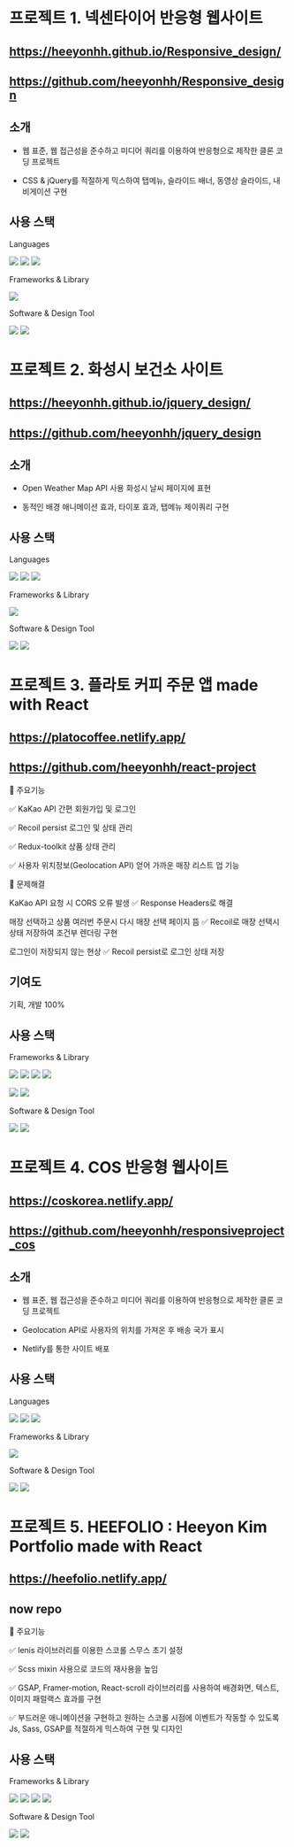 # 프로젝트 1. 넥센타이어 반응형 웹사이트

## https://heeyonhh.github.io/Responsive_design/

## https://github.com/heeyonhh/Responsive_design

## 소개

- 웹 표준, 웹 접근성을 준수하고 미디어 쿼리를 이용하여 반응형으로 제작한 클론 코딩 프로젝트

- CSS & jQuery를 적절하게 믹스하여 탭메뉴, 슬라이드 배너, 동영상 슬라이드, 내비게이션 구현

## 사용 스택

Languages

  <img src="https://img.shields.io/badge/html-E34F26?style=for-the-badge&logo=html5&logoColor=white"> <img src="https://img.shields.io/badge/css-1572B6?style=for-the-badge&logo=css3&logoColor=white"> <img src="https://img.shields.io/badge/javascript-F7DF1E?style=for-the-badge&logo=javascript&logoColor=black">

Frameworks & Library

  <img src="https://img.shields.io/badge/jquery-0769AD?style=for-the-badge&logo=jquery&logoColor=white">

Software & Design Tool
  
  <img src="https://img.shields.io/badge/github-181717?style=for-the-badge&logo=github&logoColor=white"> <img src="https://img.shields.io/badge/figma-F24E1E?style=for-the-badge&logo=figma&logoColor=white">




# 프로젝트 2. 화성시 보건소 사이트

## https://heeyonhh.github.io/jquery_design/

## https://github.com/heeyonhh/jquery_design

## 소개

- Open Weather Map API 사용 화성시 날씨 페이지에 표현
  
- 동적인 배경 애니메이션 효과, 타이포 효과, 탭메뉴 제이쿼리 구현

## 사용 스택

Languages

  <img src="https://img.shields.io/badge/html-E34F26?style=for-the-badge&logo=html5&logoColor=white"> <img src="https://img.shields.io/badge/css-1572B6?style=for-the-badge&logo=css3&logoColor=white"> <img src="https://img.shields.io/badge/javascript-F7DF1E?style=for-the-badge&logo=javascript&logoColor=black">

Frameworks & Library

  <img src="https://img.shields.io/badge/jquery-0769AD?style=for-the-badge&logo=jquery&logoColor=white">

Software & Design Tool
  
  <img src="https://img.shields.io/badge/github-181717?style=for-the-badge&logo=github&logoColor=white"> <img src="https://img.shields.io/badge/figma-F24E1E?style=for-the-badge&logo=figma&logoColor=white">




# 프로젝트 3. 플라토 커피 주문 앱 made with React

## https://platocoffee.netlify.app/

## https://github.com/heeyonhh/react-project

🔎 주요기능

✅ KaKao API 간편 회원가입 및 로그인

✅ Recoil persist 로그인 및 상태 관리

✅ Redux-toolkit 상품 상태 관리

✅ 사용자 위치정보(Geolocation API) 얻어 가까운 매장 리스트 업 기능

🔎 문제해결

KaKao API 요청 시 CORS 오류 발생 ✅ Response Headers로 해결

매장 선택하고 상품 여러번 주문시 다시 매장 선택 페이지 뜸 ✅ Recoil로 매장 선택시 상태 저장하여 조건부 렌더링 구현

로그인이 저장되지 않는 현상 ✅ Recoil persist로 로그인 상태 저장

## 기여도

기획, 개발 100%

## 사용 스택

Frameworks & Library

<img src="https://img.shields.io/badge/react-61DAFB?style=for-the-badge&logo=react&logoColor=black"> <img src="https://img.shields.io/badge/reactrouter-CA4245?style=for-the-badge&logo=reactrouter&logoColor=white"> <img src="https://img.shields.io/badge/redux-764ABC?style=for-the-badge&logo=redux&logoColor=white"> <img src="https://img.shields.io/badge/recoil-3578E5?style=for-the-badge&logo=recoil&logoColor=white">

<img src="https://img.shields.io/badge/bootstrap-7952B3?style=for-the-badge&logo=bootstrap&logoColor=white"> <img src="https://img.shields.io/badge/mui-007FFF?style=for-the-badge&logo=mui&logoColor=white">

Software & Design Tool

<img src="https://img.shields.io/badge/github-181717?style=for-the-badge&logo=github&logoColor=white"> <img src="https://img.shields.io/badge/figma-F24E1E?style=for-the-badge&logo=figma&logoColor=white">




# 프로젝트 4. COS 반응형 웹사이트

## https://coskorea.netlify.app/

## https://github.com/heeyonhh/responsiveproject_cos

## 소개

- 웹 표준, 웹 접근성을 준수하고 미디어 쿼리를 이용하여 반응형으로 제작한 클론 코딩 프로젝트
  
- Geolocation API로 사용자의 위치를 가져온 후 배송 국가 표시
  
- Netlify를 통한 사이트 배포

## 사용 스택

Languages

<img src="https://img.shields.io/badge/html-E34F26?style=for-the-badge&logo=html5&logoColor=white"> <img src="https://img.shields.io/badge/css-1572B6?style=for-the-badge&logo=css3&logoColor=white"> <img src="https://img.shields.io/badge/javascript-F7DF1E?style=for-the-badge&logo=javascript&logoColor=black">

Frameworks & Library

<img src="https://img.shields.io/badge/jquery-0769AD?style=for-the-badge&logo=jquery&logoColor=white">

Software & Design Tool
  
<img src="https://img.shields.io/badge/github-181717?style=for-the-badge&logo=github&logoColor=white"> <img src="https://img.shields.io/badge/figma-F24E1E?style=for-the-badge&logo=figma&logoColor=white">




# 프로젝트 5. HEEFOLIO : Heeyon Kim Portfolio made with React

## https://heefolio.netlify.app/

## now repo

🔎 주요기능

✅ lenis 라이브러리를 이용한 스코롤 스무스 초기 설정

✅ Scss mixin 사용으로 코드의 재사용을 높임

✅ GSAP, Framer-motion, React-scroll 라이브러리를 사용하여 배경화면, 텍스트, 이미지 패럴랙스 효과를 구현

✅ 부드러운 애니메이션을 구현하고 원하는 스코롤 시점에 이벤트가 작동할 수 있도록 Js, Sass, GSAP를 적절하게 믹스하여 구현 및 디자인

## 사용 스택

Frameworks & Library

<img src="https://img.shields.io/badge/react-61DAFB?style=for-the-badge&logo=react&logoColor=black"> <img src="https://img.shields.io/badge/sass-CC6699?style=for-the-badge&logo=sass&logoColor=white"> <img src="https://img.shields.io/badge/sap-0FAAFF?style=for-the-badge&logo=sap&logoColor=white"> <img src="https://img.shields.io/badge/framer-0055FF?style=for-the-badge&logo=framer&logoColor=white">

Software & Design Tool

<img src="https://img.shields.io/badge/github-181717?style=for-the-badge&logo=github&logoColor=white"> <img src="https://img.shields.io/badge/figma-F24E1E?style=for-the-badge&logo=figma&logoColor=white">
